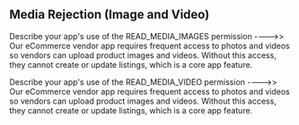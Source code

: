 Media Rejection (Image and Video)
- 
Describe your app's use of the READ_MEDIA_IMAGES permission
---->> Our eCommerce vendor app requires frequent access to photos and videos so vendors can upload product images and videos. Without this access, they cannot create or update listings, which is a core app feature.

Describe your app's use of the READ_MEDIA_VIDEO permission
---->> Our eCommerce vendor app requires frequent access to photos and videos so vendors can upload product images and videos. Without this access, they cannot create or update listings, which is a core app feature.
